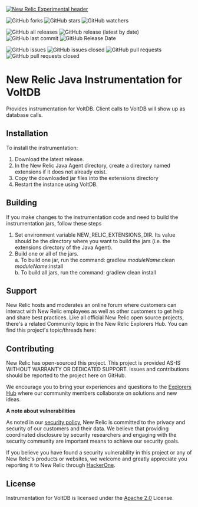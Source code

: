 [![New Relic Experimental header](https://github.com/newrelic/opensource-website/raw/master/src/images/categories/Experimental.png)](https://opensource.newrelic.com/oss-category/#new-relic-experimental)

![GitHub forks](https://img.shields.io/github/forks/newrelic-experimental/newrelic-java-voltdb?style=social)
![GitHub stars](https://img.shields.io/github/stars/newrelic-experimental/newrelic-java-voltdb?style=social)
![GitHub watchers](https://img.shields.io/github/watchers/newrelic-experimental/newrelic-java-voltdb?style=social)

![GitHub all releases](https://img.shields.io/github/downloads/newrelic-experimental/newrelic-java-voltdb/total)
![GitHub release (latest by date)](https://img.shields.io/github/v/release/newrelic-experimental/newrelic-java-voltdb)
![GitHub last commit](https://img.shields.io/github/last-commit/newrelic-experimental/newrelic-java-voltdb)
![GitHub Release Date](https://img.shields.io/github/release-date/newrelic-experimental/newrelic-java-voltdb)


![GitHub issues](https://img.shields.io/github/issues/newrelic-experimental/newrelic-java-voltdb)
![GitHub issues closed](https://img.shields.io/github/issues-closed/newrelic-experimental/newrelic-java-voltdb)
![GitHub pull requests](https://img.shields.io/github/issues-pr/newrelic-experimental/newrelic-java-voltdb)
![GitHub pull requests closed](https://img.shields.io/github/issues-pr-closed/newrelic-experimental/newrelic-java-voltdb)
   
# New Relic Java Instrumentation for VoltDB

Provides instrumentation for VoltDB.  Client calls to VoltDB will show up as database calls.

## Installation

To install the instrumentation:
1. Download the latest release.
2. In the New Relic Java Agent directory, create a directory named extensions if it does not already exist.
3. Copy the downloaded jar files into the extensions directory
4. Restart the instance using VoltDB.  

## Building

If you make changes to the instrumentation code and need to build the instrumentation jars, follow these steps
1. Set environment variable NEW_RELIC_EXTENSIONS_DIR.  Its value should be the directory where you want to build the jars (i.e. the extensions directory of the Java Agent).   
2. Build one or all of the jars.   
  a. To build one jar, run the command:  gradlew _moduleName_:clean  _moduleName_:install    
  b. To build all jars, run the command: gradlew clean install

## Support

New Relic hosts and moderates an online forum where customers can interact with New Relic employees as well as other customers to get help and share best practices. Like all official New Relic open source projects, there's a related Community topic in the New Relic Explorers Hub. You can find this project's topic/threads here:

## Contributing
New Relic has open-sourced this project. This project is provided AS-IS WITHOUT WARRANTY OR DEDICATED SUPPORT. Issues and contributions should be reported to the project here on GitHub.

We encourage you to bring your experiences and questions to the [Explorers Hub](https://discuss.newrelic.com) where our community members collaborate on solutions and new ideas.

**A note about vulnerabilities**

As noted in our [security policy](../../security/policy), New Relic is committed to the privacy and security of our customers and their data. We believe that providing coordinated disclosure by security researchers and engaging with the security community are important means to achieve our security goals.

If you believe you have found a security vulnerability in this project or any of New Relic's products or websites, we welcome and greatly appreciate you reporting it to New Relic through [HackerOne](https://hackerone.com/newrelic).

## License
Instrumentation for VoltDB is licensed under the [Apache 2.0](http://apache.org/licenses/LICENSE-2.0.txt) License.
